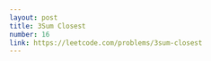 ```yaml
---
layout: post
title: 3Sum Closest
number: 16
link: https://leetcode.com/problems/3sum-closest
---
```

